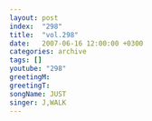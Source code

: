 ```yaml
---
layout: post
index:  "298"
title:  "vol.298"
date:   2007-06-16 12:00:00 +0300
categories: archive
tags: []
youtube: "298"
greetingM: 
greetingT: 
songName: JUST
singer: J,WALK
---
```

